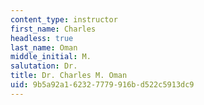 ```yaml
---
content_type: instructor
first_name: Charles
headless: true
last_name: Oman
middle_initial: M.
salutation: Dr.
title: Dr. Charles M. Oman
uid: 9b5a92a1-6232-7779-916b-d522c5913dc9
---
```

